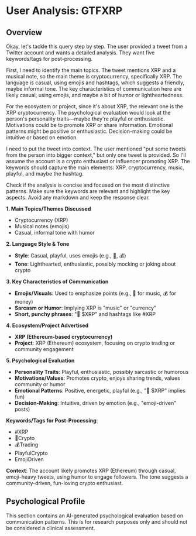 # User Analysis: GTFXRP

## Overview

<think>
Okay, let's tackle this query step by step. The user provided a tweet from a Twitter account and wants a detailed analysis. They want five keywords/tags for post-processing. 

First, I need to identify the main topics. The tweet mentions XRP and a musical note, so the main theme is cryptocurrency, specifically XRP. The language is casual, using emojis and hashtags, which suggests a friendly, maybe informal tone. The key characteristics of communication here are likely casual, using emojis, and maybe a bit of humor or lightheartedness.

For the ecosystem or project, since it's about XRP, the relevant one is the XRP cryptocurrency. The psychological evaluation would look at the person's personality traits—maybe they're playful or enthusiastic. Motivations could be to promote XRP or share information. Emotional patterns might be positive or enthusiastic. Decision-making could be intuitive or based on emotion.

I need to put the tweet into context. The user mentioned "put some tweets from the person into bigger context," but only one tweet is provided. So I'll assume the account is a crypto enthusiast or influencer promoting XRP. The keywords should capture the main elements: XRP, cryptocurrency, music, playful, and maybe the hashtag.

Check if the analysis is concise and focused on the most distinctive patterns. Make sure the keywords are relevant and highlight the key aspects. Avoid any markdown and keep the response clear.
</think>

**1. Main Topics/Themes Discussed**  
- Cryptocurrency (XRP)  
- Musical notes (emojis)  
- Casual, informal tone with humor  

**2. Language Style & Tone**  
- **Style**: Casual, playful, uses emojis (e.g., 🎵, 💰)  
- **Tone**: Lighthearted, enthusiastic, possibly mocking or joking about crypto  

**3. Key Characteristics of Communication**  
- **Emojis/Visuals**: Used to emphasize points (e.g., 🎵 for music, 💰 for money)  
- **Sarcasm or Humor**: Implying XRP is "music" or "currency"  
- **Short, punchy phrases**: "🎵 $XRP" and hashtags like #XRP  

**4. Ecosystem/Project Advertised**  
- **XRP (Ethereum-based cryptocurrency)**  
- **Project**: XRP (Ethereum) ecosystem, focusing on crypto trading or community engagement  

**5. Psychological Evaluation**  
- **Personality Traits**: Playful, enthusiastic, possibly sarcastic or humorous  
- **Motivations/Values**: Promotes crypto, enjoys sharing trends, values community or humor  
- **Emotional Patterns**: Positive, energetic, playful (e.g., "🎵 $XRP" implies fun)  
- **Decision-Making**: Intuitive, driven by emotion (e.g., "emoji-driven" posts)  

**Keywords/Tags for Post-Processing**:  
- #XRP  
- 🎵Crypto  
- 💰Trading  
- PlayfulCrypto  
- EmojiDriven  

**Context**: The account likely promotes XRP (Ethereum) through casual, emoji-heavy tweets, using humor to engage followers. The tone suggests a community-driven, fun-loving crypto enthusiast.

## Psychological Profile

This section contains an AI-generated psychological evaluation based on communication patterns. This is for research purposes only and should not be considered a clinical assessment.